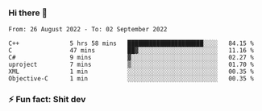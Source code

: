 ### Hi there 👋
<!--START_SECTION:waka-->

```text
From: 26 August 2022 - To: 02 September 2022

C++              5 hrs 58 mins   █████████████████████░░░░   84.15 %
C                47 mins         ██▓░░░░░░░░░░░░░░░░░░░░░░   11.16 %
C#               9 mins          ▓░░░░░░░░░░░░░░░░░░░░░░░░   02.27 %
uproject         7 mins          ▒░░░░░░░░░░░░░░░░░░░░░░░░   01.70 %
XML              1 min           ░░░░░░░░░░░░░░░░░░░░░░░░░   00.35 %
Objective-C      1 min           ░░░░░░░░░░░░░░░░░░░░░░░░░   00.35 %
```

<!--END_SECTION:waka-->
<!--
**TG4LAaron/TG4LAaron** is a ✨ _special_ ✨ repository because its `README.md` (this file) appears on your GitHub profile.

Here are some ideas to get you started:

- 🔭 I’m currently working on ...
- 🌱 I’m currently learning ...
- 👯 I’m looking to collaborate on ...
- 🤔 I’m looking for help with ...
- 💬 Ask me about ...
- 📫 How to reach me: ...
- 😄 Pronouns: ...
- ⚡ Fun fact: ...
-->
### ⚡ Fun fact: Shit dev
